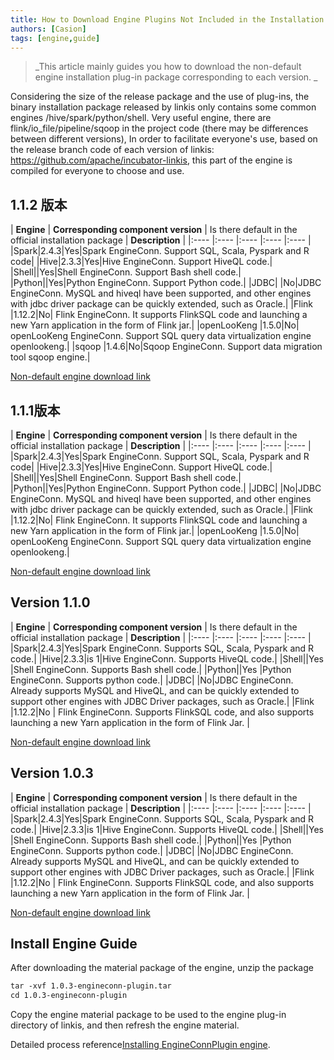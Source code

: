 ```yaml
---
title: How to Download Engine Plugins Not Included in the Installation Package By Default
authors: [Casion]
tags: [engine,guide]
---
```

> _This article mainly guides you how to download the non-default engine installation plug-in package corresponding to each version. _

Considering the size of the release package and the use of plug-ins, the binary installation package released by linkis only contains some common engines /hive/spark/python/shell.
Very useful engine, there are flink/io_file/pipeline/sqoop in the project code (there may be differences between different versions),
In order to facilitate everyone's use, based on the release branch code of each version of linkis: https://github.com/apache/incubator-linkis, this part of the engine is compiled for everyone to choose and use.

## 1.1.2 版本

| **Engine** | **Corresponding component version** | Is there default in the official installation package | **Description** |
|:---- |:---- |:---- |:---- |:---- |
|Spark|2.4.3|Yes|Spark EngineConn. Support SQL, Scala, Pyspark and R code|
|Hive|2.3.3|Yes|Hive EngineConn. Support HiveQL code.|
|Shell||Yes|Shell EngineConn. Support Bash shell code.|
|Python||Yes|Python EngineConn. Support Python code.|
|JDBC| |No|JDBC EngineConn. MySQL and hiveql have been supported, and other engines with jdbc driver package can be quickly extended, such as Oracle.|
|Flink |1.12.2|No| Flink EngineConn. It supports FlinkSQL code and launching a new Yarn application in the form of Flink jar.|
|openLooKeng |1.5.0|No| openLooKeng EngineConn. Support SQL query data virtualization engine openlookeng.|
|sqoop |1.4.6|No|Sqoop EngineConn. Support data migration tool sqoop engine.|


[Non-default engine download link](https://osp-1257653870.cos.ap-guangzhou.myqcloud.com/WeDatasphere/Linkis/engineconn-plugin/1.1.2-engineconn-plugin.tar)


## 1.1.1版本

| **Engine** | **Corresponding component version** | Is there default in the official installation package | **Description** |
|:---- |:---- |:---- |:---- |:---- |
|Spark|2.4.3|Yes|Spark EngineConn. Support SQL, Scala, Pyspark and R code|
|Hive|2.3.3|Yes|Hive EngineConn. Support HiveQL code.|
|Shell||Yes|Shell EngineConn. Support Bash shell code.|
|Python||Yes|Python EngineConn. Support Python code.|
|JDBC| |No|JDBC EngineConn. MySQL and hiveql have been supported, and other engines with jdbc driver package can be quickly extended, such as Oracle.|
|Flink |1.12.2|No| Flink EngineConn. It supports FlinkSQL code and launching a new Yarn application in the form of Flink jar.|
|openLooKeng |1.5.0|No| openLooKeng EngineConn. Support SQL query data virtualization engine openlookeng.|

[Non-default engine download link](https://osp-1257653870.cos.ap-guangzhou.myqcloud.com/WeDatasphere/Linkis/engineconn-plugin/1.1.1-engineconn-plugin.tar)

## Version 1.1.0

| **Engine** | **Corresponding component version** | Is there default in the official installation package | **Description** |
|:---- |:---- |:---- |:---- |:---- |
|Spark|2.4.3|Yes|Spark EngineConn. Supports SQL, Scala, Pyspark and R code.|
|Hive|2.3.3|is 1|Hive EngineConn. Supports HiveQL code.|
|Shell||Yes |Shell EngineConn. Supports Bash shell code.|
|Python||Yes |Python EngineConn. Supports python code.|
|JDBC| |No|JDBC EngineConn. Already supports MySQL and HiveQL, and can be quickly extended to support other engines with JDBC Driver packages, such as Oracle.|
|Flink |1.12.2|No | Flink EngineConn. Supports FlinkSQL code, and also supports launching a new Yarn application in the form of Flink Jar. |

[Non-default engine download link](https://osp-1257653870.cos.ap-guangzhou.myqcloud.com/WeDatasphere/Linkis/engineconn-plugin/1.0.1-engineconn-plugin.tar)



## Version 1.0.3

| **Engine** | **Corresponding component version** | Is there default in the official installation package | **Description** |
|:---- |:---- |:---- |:---- |:---- |
|Spark|2.4.3|Yes|Spark EngineConn. Supports SQL, Scala, Pyspark and R code.|
|Hive|2.3.3|is 1|Hive EngineConn. Supports HiveQL code.|
|Shell||Yes |Shell EngineConn. Supports Bash shell code.|
|Python||Yes |Python EngineConn. Supports python code.|
|JDBC| |No|JDBC EngineConn. Already supports MySQL and HiveQL, and can be quickly extended to support other engines with JDBC Driver packages, such as Oracle.|
|Flink |1.12.2|No | Flink EngineConn. Supports FlinkSQL code, and also supports launching a new Yarn application in the form of Flink Jar. |

[Non-default engine download link](https://osp-1257653870.cos.ap-guangzhou.myqcloud.com/WeDatasphere/Linkis/engineconn-plugin/1.0.3-engineconn-plugin.tar)



## Install Engine Guide

After downloading the material package of the engine, unzip the package
```html
tar -xvf 1.0.3-engineconn-plugin.tar
cd 1.0.3-engineconn-plugin

````

Copy the engine material package to be used to the engine plug-in directory of linkis, and then refresh the engine material.


Detailed process reference[Installing EngineConnPlugin engine](https://linkis.apache.org/zh-CN/docs/latest/deployment/engine_conn_plugin_installation).